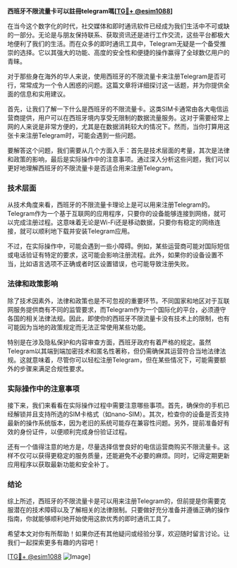 **西班牙不限流量卡可以註冊telegram嗎[[TG💪+ @esim1088](https://t.me/s/esim1088)]**

在当今这个数字化的时代，社交媒体和即时通讯软件已经成为我们生活中不可或缺的一部分。无论是与朋友保持联系、获取资讯还是进行工作交流，这些平台都极大地便利了我们的生活。而在众多的即时通讯工具中，Telegram无疑是一个备受推崇的选择。它以其强大的功能、高度的安全性和便捷的操作赢得了全球数亿用户的青睐。

对于那些身在海外的华人来说，使用西班牙的不限流量卡来注册Telegram是否可行，常常成为一个令人困惑的问题。这篇文章将详细探讨这一话题，并为你提供全面的信息和实用建议。

首先，让我们了解一下什么是西班牙的不限流量卡。这类SIM卡通常由各大电信运营商提供，用户可以在西班牙境内享受无限制的数据流量服务。这对于需要经常上网的人来说是非常方便的，尤其是在数据消耗较大的情况下。然而，当你打算用这张卡来注册Telegram时，可能会遇到一些问题。

要解答这个问题，我们需要从几个方面入手：首先是技术层面的考量，其次是法律和政策的影响，最后是实际操作中的注意事项。通过深入分析这些问题，我们可以更好地理解西班牙的不限流量卡是否适合用来注册Telegram。

### 技术层面

从技术角度来看，西班牙的不限流量卡理论上是可以用来注册Telegram的。Telegram作为一个基于互联网的应用程序，只要你的设备能够连接到网络，就可以完成注册过程。这意味着无论是Wi-Fi还是移动数据，只要你有稳定的网络连接，就可以顺利地下载并安装Telegram应用。

不过，在实际操作中，可能会遇到一些小障碍。例如，某些运营商可能对国际短信或电话验证有特定的要求，这可能会影响注册流程。此外，如果你的设备设置不当，比如语言选项不正确或者时区设置错误，也可能导致注册失败。

### 法律和政策影响

除了技术因素外，法律和政策也是不可忽视的重要环节。不同国家和地区对于互联网服务提供商有不同的监管要求，而Telegram作为一个国际化的平台，必须遵守各国的相关法律法规。因此，即使你的西班牙不限流量卡没有技术上的限制，也有可能因为当地的政策规定而无法正常使用某些功能。

特别是在涉及隐私保护和内容审查方面，西班牙政府有着严格的规定。虽然Telegram以其端到端加密技术和匿名性著称，但仍需确保其运营符合当地法律法规。这就意味着，尽管你可以轻松注册Telegram，但在某些情况下，可能需要额外的步骤来满足合规性要求。

### 实际操作中的注意事项

接下来，我们来看看在实际操作过程中需要注意哪些事项。首先，确保你的手机已经解锁并且支持所选的SIM卡格式（如nano-SIM）。其次，检查你的设备是否支持最新的操作系统版本，因为老旧的系统可能存在兼容性问题。另外，提前准备好有效的身份证件，以便顺利完成身份验证过程。

还有一个值得注意的地方是，尽量选择信誉良好的电信运营商购买不限流量卡。这样不仅可以获得更稳定的服务质量，还能避免不必要的麻烦。同时，记得定期更新应用程序以获取最新功能和安全补丁。

### 结论

综上所述，西班牙的不限流量卡是可以用来注册Telegram的，但前提是你需要克服潜在的技术障碍以及了解相关的法律限制。只要做好充分准备并遵循正确的操作指南，你就能够顺利地开始使用这款优秀的即时通讯工具了。

希望本文对你有所帮助！如果你还有其他疑问或经验分享，欢迎随时留言讨论。让我们一起探索更多有趣的内容吧！

[[TG💪+ @esim1088](https://t.me/s/esim1088) ![Image](https://i.postimg.cc/4NQfJmqS/Snipaste-2025-05-13-00-14-12.png)]